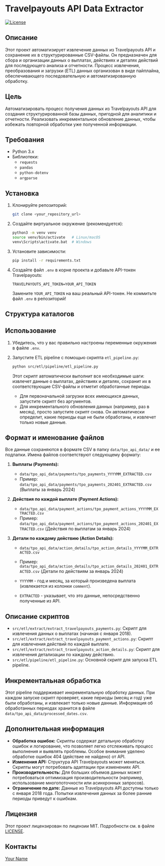 # Travelpayouts API Data Extractor

[![License](https://img.shields.io/badge/license-MIT-blue.svg)](LICENSE)  <!-- Замените LICENSE на ссылку на ваш файл лицензии, если есть -->

## Описание

Этот проект автоматизирует извлечение данных из Travelpayouts API и сохранение их в структурированные CSV-файлы. Он предназначен для сбора и организации данных о выплатах, действиях и деталях действий для последующего анализа и отчетности. Процесс извлечения, преобразования и загрузки (ETL) данных организован в виде пайплайна, обеспечивающего последовательную и автоматизированную обработку.

## Цель

Автоматизировать процесс получения данных из Travelpayouts API для создания структурированной базы данных, пригодной для аналитики и отчетности. Реализовать инкрементальное обновление данных, чтобы избежать повторной обработки уже полученной информации.

## Требования

*   Python 3.x
*   Библиотеки:
    *   `requests`
    *   `pandas`
    *   `python-dotenv`
    *   `argparse`

## Установка

1.  Клонируйте репозиторий:

    ```bash
    git clone <your_repository_url>
    ```

2.  Создайте виртуальное окружение (рекомендуется):

    ```bash
    python3 -m venv venv
    source venv/bin/activate   # Linux/macOS
    venv\Scripts\activate.bat  # Windows
    ```

3.  Установите зависимости:

    ```bash
    pip install -r requirements.txt
    ```

4.  Создайте файл `.env` в корне проекта и добавьте API-токен Travelpayouts:

    ```
    TRAVELPAYOUTS_API_TOKEN=YOUR_API_TOKEN
    ```

    Замените `YOUR_API_TOKEN` на ваш реальный API-токен. Не коммитьте файл `.env` в репозиторий!

## Структура каталогов

<!-- В этом разделе опишите структуру каталогов проекта -->

## Использование

1.  Убедитесь, что у вас правильно настроены переменные окружения в файле `.env`.

2.  Запустите ETL pipeline с помощью скрипта `etl_pipeline.py`:

    ```bash
    python src/etl/pipeline/etl_pipeline.py
    ```

    Этот скрипт автоматически выполнит все необходимые шаги: извлечет данные о выплатах, действиях и деталях, сохранит их в соответствующие CSV-файлы и отметит обработанные периоды.

    *   Для первоначальной загрузки всех имеющихся данных, запустите скрипт без аргументов.
    *   Для инкрементального обновления данных (например, раз в месяц), просто запустите скрипт снова. Он автоматически определит, какие периоды еще не были обработаны, и извлечет только новые данные.

## Формат и именование файлов

Все данные сохраняются в формате CSV в папку `data/tpo_api_data/` и ее подпапки. Имена файлов соответствуют следующему формату:

1.  **Выплаты (Payments):**
    *   `data/tpo_api_data/payments/tpo_payments_YYYYMM_EXTRACTED.csv`
    *   Пример: `data/tpo_api_data/payments/tpo_payments_202401_EXTRACTED.csv` (Выплаты за январь 2024)

2.  **Действия по каждой выплате (Payment Actions):**
    *   `data/tpo_api_data/payment_actions/tpo_payment_actions_YYYYMM_EXTRACTED.csv`
    *   Пример: `data/tpo_api_data/payment_actions/tpo_payment_actions_202401_EXTRACTED.csv` (Действия по выплатам за январь 2024)

3.  **Детали по каждому действию (Action Details):**
    *   `data/tpo_api_data/action_details/tpo_action_details_YYYYMM_EXTRACTED.csv`
    *   Пример: `data/tpo_api_data/action_details/tpo_action_details_202401_EXTRACTED.csv` (Детали по действиям за январь 2024)

    *   `YYYYMM` - год и месяц, за который произведена выплата (извлекается из колонки `comment`).
    *   `EXTRACTED` - указывает, что это данные, непосредственно полученные из API.

## Описание скриптов

*   `src/etl/extract/extract_travelpayouts_payments.py`: Скрипт для извлечения данных о выплатах (начиная с января 2018).
*   `src/etl/extract/extract_travelpayouts_payment_actions.py`: Скрипт для извлечения действий по каждой выплате.
*   `src/etl/extract/extract_travelpayouts_action_details.py`: Скрипт для извлечения детализации по каждому действию.
*   `src/etl/pipeline/etl_pipeline.py`: Основной скрипт для запуска ETL pipeline.

## Инкрементальная обработка

Этот pipeline поддерживает инкрементальную обработку данных. При каждом запуске скрипт проверяет, какие периоды (месяц и год) уже были обработаны, и извлекает только новые данные. Информация об обработанных периодах хранится в файле `data/tpo_api_data/processed_dates.csv`.

## Дополнительная информация

*   **Обработка ошибок:** Скрипты содержат детальную обработку ошибок и логирование, что позволяет легко отслеживать процесс выполнения и выявлять проблемы. Особое внимание уделено обработке ошибок 404 (действие не найдено) от API.
*   **Изменения API:** Структура API Travelpayouts может меняться. Скрипты могут потребовать адаптации при изменениях API.
*   **Производительность:** Для больших объемов данных может потребоваться оптимизация производительности (например, использование многопоточности или асинхронных запросов).
*   **Ограничение по дате:** Данные из Travelpayouts API доступны только с января 2018 года. Попытки извлечения данных за более ранние периоды приведут к ошибкам.

## Лицензия

Этот проект лицензирован по лицензии MIT. Подробности см. в файле [LICENSE](LICENSE).

## Контакты

[Your Name](your.email@example.com) <!-- Замените на свои контакты -->